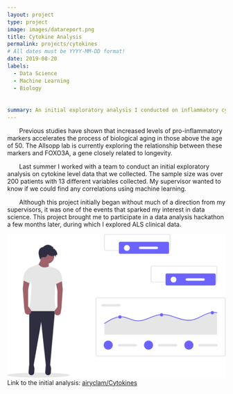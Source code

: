 ```yaml
---
layout: project
type: project
image: images/datareport.png
title: Cytokine Analysis
permalink: projects/cytokines
# All dates must be YYYY-MM-DD format!
date: 2019-08-20
labels:
  - Data Science
  - Machine Learning
  - Biology
  
  
summary: An initial exploratory analysis I conducted on inflammatory cytokine markers related to aging. 
---
```

&nbsp;&nbsp;&nbsp;&nbsp;&nbsp;&nbsp; Previous studies have shown that increased levels of pro-inflammatory markers accelerates the process of biological aging in those above the age of 50. The Allsopp lab is currently exploring the relationship between these markers and FOXO3A, a gene closely related to longevity. 


&nbsp;&nbsp;&nbsp;&nbsp;&nbsp;&nbsp; Last summer I worked with a team to conduct an initial exploratory analysis on cytokine level data that we collected. The sample size was over 200 patients with 13 different variables collected. My supervisor wanted to know if we could find any correlations using machine learning.


&nbsp;&nbsp;&nbsp;&nbsp;&nbsp;&nbsp; Although this project initially began without much of a direction from my supervisors, it was one of the events that sparked my interest in data science. This project brought me to participate in a data analysis hackathon a few months later, during which I explored ALS clinical data. 

<img class="ui medium right floated rounded image" src="../images/datatrend.svg">
Link to the initial analysis: <a href="https://github.com/airyclam/Cytokines"><i class="large github icon"></i>airyclam/Cytokines</a>


